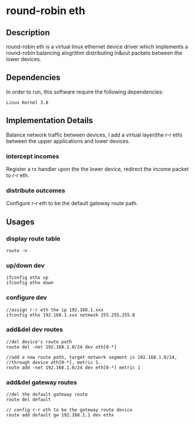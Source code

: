 #	round-robin eth

##	Description

round-robin eth is a virtual linux ethernet device driver which implements
a round-robin balancing alogrithm distributing in&out packets between the 
lower devices. 


##	Dependencies

In order to run, this software require the following dependencies:
	
	Linux Kernel 3.8


##	Implementation Details

Balance network traffic between devices, I add a virtual layer(the r-r eth)
between the upper applications and lower devices.

###	intercept incomes

Register a rx handler upon the the lower device, redirect the income packet 
to r-r eth.


###	distribute outcomes

Configure r-r eth to be the default gateway route path.


## Usages

###	display route table
	
	route -n

### up/down dev
	
	ifconfig ethx up
	ifconfig ethx down

### configure dev

	//assign r-r eth the ip 192.168.1.xxx 
	ifconfig ethx 192.168.1.xxx netmask 255.255.255.0

###	add&del dev routes

	//del device's route path
	route del -net 192.168.1.0/24 dev eth[0-*] 

	//add a new route path, target network segment is 192.168.1.0/24,
	//through device eth[0-*], metric 1.
	route add -net 192.168.1.0/24 dev eth[0-*] metric 1 


###	add&del gateway routes

	//del the default gateway route 
	route del default 

	// config r-r eth to be the gateway route device
	route add default gw 192.168.1.1 dev ethx 
	







